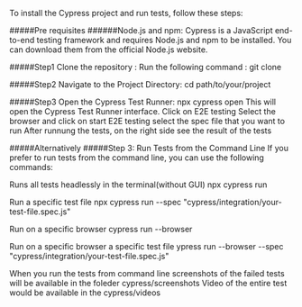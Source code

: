 To install the Cypress project and run tests, follow these steps:

#####Pre requisites
######Node.js and npm:
Cypress is a JavaScript end-to-end testing framework and requires Node.js and npm to be installed. You can download them from the official Node.js website.

#####Step1
Clone the repository : 
Run the following command : git clone <repository-url>

#####Step2
Navigate to the Project Directory:
cd path/to/your/project

#####Step3
Open the Cypress Test Runner: npx cypress open
This will open the Cypress Test Runner interface.
Click on E2E testing
Select the browser and click on start E2E testing
select the spec file that you want to run
After runnung the tests, on the right side see the result of the tests

#####Alternatively
#####Step 3: Run Tests from the Command Line 
If you prefer to run tests from the command line, you can use the following commands:

Runs all tests headlessly in the terminal(without GUI)
npx cypress run

Run a specific test file
npx cypress run --spec "cypress/integration/your-test-file.spec.js"

Run on a specific browser
cypress run --browser <browser-name-or-path>

Run on a specific browser a specific test file
ypress run --browser <browser-name-or-path> --spec "cypress/integration/your-test-file.spec.js"

When you run the tests from command line screenshots of the failed tests will be available in the foleder cypress/screenshots
Video of the entire test would be available in the cypress/videos
